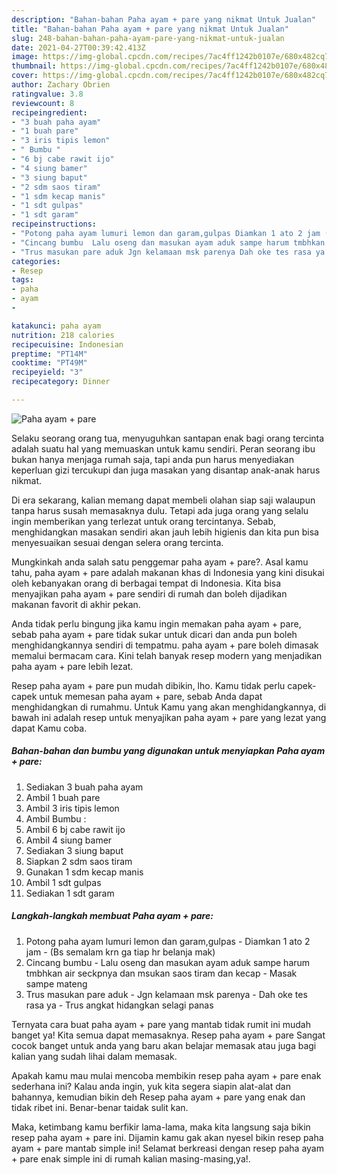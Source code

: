 ```yaml
---
description: "Bahan-bahan Paha ayam + pare yang nikmat Untuk Jualan"
title: "Bahan-bahan Paha ayam + pare yang nikmat Untuk Jualan"
slug: 248-bahan-bahan-paha-ayam-pare-yang-nikmat-untuk-jualan
date: 2021-04-27T00:39:42.413Z
image: https://img-global.cpcdn.com/recipes/7ac4ff1242b0107e/680x482cq70/paha-ayam-pare-foto-resep-utama.jpg
thumbnail: https://img-global.cpcdn.com/recipes/7ac4ff1242b0107e/680x482cq70/paha-ayam-pare-foto-resep-utama.jpg
cover: https://img-global.cpcdn.com/recipes/7ac4ff1242b0107e/680x482cq70/paha-ayam-pare-foto-resep-utama.jpg
author: Zachary Obrien
ratingvalue: 3.8
reviewcount: 8
recipeingredient:
- "3 buah paha ayam"
- "1 buah pare"
- "3 iris tipis lemon"
- " Bumbu "
- "6 bj cabe rawit ijo"
- "4 siung bamer"
- "3 siung baput"
- "2 sdm saos tiram"
- "1 sdm kecap manis"
- "1 sdt gulpas"
- "1 sdt garam"
recipeinstructions:
- "Potong paha ayam lumuri lemon dan garam,gulpas Diamkan 1 ato 2 jam (Bs semalam krn ga tiap hr belanja mak)"
- "Cincang bumbu  Lalu oseng dan masukan ayam aduk sampe harum tmbhkan air seckpnya dan msukan saos tiram dan kecap Masak sampe mateng"
- "Trus masukan pare aduk Jgn kelamaan msk parenya Dah oke tes rasa ya Trus angkat hidangkan selagi panas"
categories:
- Resep
tags:
- paha
- ayam
- 

katakunci: paha ayam  
nutrition: 218 calories
recipecuisine: Indonesian
preptime: "PT14M"
cooktime: "PT49M"
recipeyield: "3"
recipecategory: Dinner

---
```



![Paha ayam + pare](https://img-global.cpcdn.com/recipes/7ac4ff1242b0107e/680x482cq70/paha-ayam-pare-foto-resep-utama.jpg)

Selaku seorang orang tua, menyuguhkan santapan enak bagi orang tercinta adalah suatu hal yang memuaskan untuk kamu sendiri. Peran seorang ibu bukan hanya menjaga rumah saja, tapi anda pun harus menyediakan keperluan gizi tercukupi dan juga masakan yang disantap anak-anak harus nikmat.

Di era  sekarang, kalian memang dapat membeli olahan siap saji walaupun tanpa harus susah memasaknya dulu. Tetapi ada juga orang yang selalu ingin memberikan yang terlezat untuk orang tercintanya. Sebab, menghidangkan masakan sendiri akan jauh lebih higienis dan kita pun bisa menyesuaikan sesuai dengan selera orang tercinta. 



Mungkinkah anda salah satu penggemar paha ayam + pare?. Asal kamu tahu, paha ayam + pare adalah makanan khas di Indonesia yang kini disukai oleh kebanyakan orang di berbagai tempat di Indonesia. Kita bisa menyajikan paha ayam + pare sendiri di rumah dan boleh dijadikan makanan favorit di akhir pekan.

Anda tidak perlu bingung jika kamu ingin memakan paha ayam + pare, sebab paha ayam + pare tidak sukar untuk dicari dan anda pun boleh menghidangkannya sendiri di tempatmu. paha ayam + pare boleh dimasak memalui bermacam cara. Kini telah banyak resep modern yang menjadikan paha ayam + pare lebih lezat.

Resep paha ayam + pare pun mudah dibikin, lho. Kamu tidak perlu capek-capek untuk memesan paha ayam + pare, sebab Anda dapat menghidangkan di rumahmu. Untuk Kamu yang akan menghidangkannya, di bawah ini adalah resep untuk menyajikan paha ayam + pare yang lezat yang dapat Kamu coba.

<!--inarticleads1-->

##### Bahan-bahan dan bumbu yang digunakan untuk menyiapkan Paha ayam + pare:

1. Sediakan 3 buah paha ayam
1. Ambil 1 buah pare
1. Ambil 3 iris tipis lemon
1. Ambil  Bumbu :
1. Ambil 6 bj cabe rawit ijo
1. Ambil 4 siung bamer
1. Sediakan 3 siung baput
1. Siapkan 2 sdm saos tiram
1. Gunakan 1 sdm kecap manis
1. Ambil 1 sdt gulpas
1. Sediakan 1 sdt garam




<!--inarticleads2-->

##### Langkah-langkah membuat Paha ayam + pare:

1. Potong paha ayam lumuri lemon dan garam,gulpas - Diamkan 1 ato 2 jam - (Bs semalam krn ga tiap hr belanja mak)
1. Cincang bumbu  - Lalu oseng dan masukan ayam aduk sampe harum tmbhkan air seckpnya dan msukan saos tiram dan kecap - Masak sampe mateng
1. Trus masukan pare aduk - Jgn kelamaan msk parenya - Dah oke tes rasa ya - Trus angkat hidangkan selagi panas




Ternyata cara buat paha ayam + pare yang mantab tidak rumit ini mudah banget ya! Kita semua dapat memasaknya. Resep paha ayam + pare Sangat cocok banget untuk anda yang baru akan belajar memasak atau juga bagi kalian yang sudah lihai dalam memasak.

Apakah kamu mau mulai mencoba membikin resep paha ayam + pare enak sederhana ini? Kalau anda ingin, yuk kita segera siapin alat-alat dan bahannya, kemudian bikin deh Resep paha ayam + pare yang enak dan tidak ribet ini. Benar-benar taidak sulit kan. 

Maka, ketimbang kamu berfikir lama-lama, maka kita langsung saja bikin resep paha ayam + pare ini. Dijamin kamu gak akan nyesel bikin resep paha ayam + pare mantab simple ini! Selamat berkreasi dengan resep paha ayam + pare enak simple ini di rumah kalian masing-masing,ya!.

